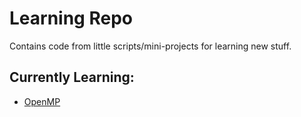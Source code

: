 # Learning Repo

Contains code from little scripts/mini-projects for learning new stuff.

## Currently Learning:

- [OpenMP](./openmp/)
